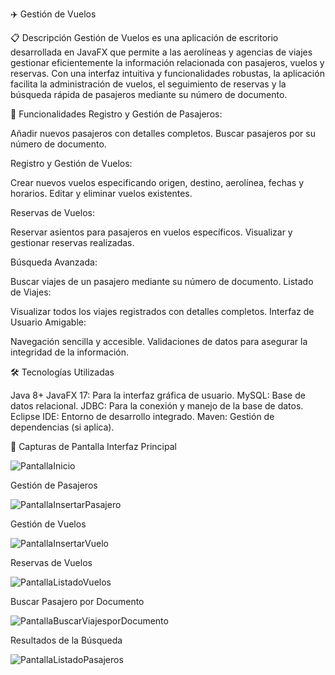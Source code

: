 ✈️ Gestión de Vuelos

📋 Descripción
Gestión de Vuelos es una aplicación de escritorio desarrollada en JavaFX que permite a las aerolíneas y agencias de viajes gestionar eficientemente la información relacionada con pasajeros, vuelos y reservas. Con una interfaz intuitiva y funcionalidades robustas, la aplicación facilita la administración de vuelos, el seguimiento de reservas y la búsqueda rápida de pasajeros mediante su número de documento.

🚀 Funcionalidades
Registro y Gestión de Pasajeros:

Añadir nuevos pasajeros con detalles completos.
Buscar pasajeros por su número de documento.

Registro y Gestión de Vuelos:

Crear nuevos vuelos especificando origen, destino, aerolínea, fechas y horarios.
Editar y eliminar vuelos existentes.

Reservas de Vuelos:

Reservar asientos para pasajeros en vuelos específicos.
Visualizar y gestionar reservas realizadas.

Búsqueda Avanzada:

Buscar viajes de un pasajero mediante su número de documento.
Listado de Viajes:

Visualizar todos los viajes registrados con detalles completos.
Interfaz de Usuario Amigable:

Navegación sencilla y accesible.
Validaciones de datos para asegurar la integridad de la información.

🛠️ Tecnologías Utilizadas

Java 8+
JavaFX 17: Para la interfaz gráfica de usuario.
MySQL: Base de datos relacional.
JDBC: Para la conexión y manejo de la base de datos.
Eclipse IDE: Entorno de desarrollo integrado.
Maven: Gestión de dependencias (si aplica).

📸 Capturas de Pantalla
Interfaz Principal

![PantallaInicio](https://github.com/user-attachments/assets/1f9dc98f-00a3-44c9-b7c5-f22ea580948d)

Gestión de Pasajeros

![PantallaInsertarPasajero](https://github.com/user-attachments/assets/990d2f41-188b-4708-902b-84cc6966ef1b)

Gestión de Vuelos

![PantallaInsertarVuelo](https://github.com/user-attachments/assets/98d444c0-a729-40ca-92fc-f2e975d1ae7e)

Reservas de Vuelos

![PantallaListadoVuelos](https://github.com/user-attachments/assets/b320720c-884b-4b4e-b88d-a793e4f06db9)

Buscar Pasajero por Documento

![PantallaBuscarViajesporDocumento](https://github.com/user-attachments/assets/bdf6fe88-f304-435d-a781-b33463583b9a)


Resultados de la Búsqueda

![PantallaListadoPasajeros](https://github.com/user-attachments/assets/a6b5c504-720a-45f2-b4ce-3c8fbf100c97)


